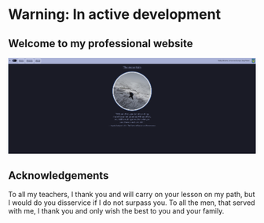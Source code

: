 
# Warning: In active development

## Welcome to my professional website

![About page](./ReadmeAssets/aboutPage.png)

## Acknowledgements

To all my teachers, I thank you and will carry on your lesson on my path, but I would do you disservice if I do not surpass you. 
To all the men, that served with me, I thank you and only wish the best to you and your family.


